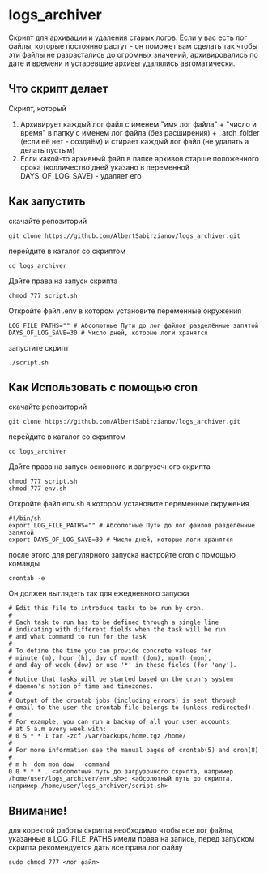 # logs_archiver
Скрипт для архивации и удаления старых логов. Если у вас есть лог файлы, которые постоянно растут - он поможет вам сделать так чтобы эти файлы не разрастались до огромных значений, архивировались по дате и времени и устаревшие архивы удалялись автоматически.

## Что скрипт делает
Скрипт, который
1) Архивирует каждый лог файл с именем "имя лог файла" + "число и время" в папку c именем лог файла (без расширения) + _arch_folder (если её нет - создаём) и стирает каждый лог файл (не удалять а делать пустым)
2) Если какой-то архивный файл в папке архивов старше положенного срока (колличество дней указано в переменной DAYS_OF_LOG_SAVE) - удаляет его

## Как запустить
 скачайте репозиторий
```commandline
git clone https://github.com/AlbertSabirzianov/logs_archiver.git
```
перейдите в каталог со скриптом
```commandline
cd logs_archiver
```
Дайте права на запуск скрипта
```commandline
chmod 777 script.sh
```
Откройте файл .env в котором установите переменные окружения
```
LOG_FILE_PATHS="" # Абсолютные Пути до лог файлов разделённые запятой 
DAYS_OF_LOG_SAVE=30 # Число дней, которые логи хранятся
```
запустите скрипт
```commandline
./script.sh
```

## Как Использовать с помощью cron
 скачайте репозиторий
```commandline
git clone https://github.com/AlbertSabirzianov/logs_archiver.git
```
перейдите в каталог со скриптом
```commandline
cd logs_archiver
```
Дайте права на запуск основного и загрузочного скрипта
```commandline
chmod 777 script.sh
chmod 777 env.sh
```
Откройте файл env.sh в котором установите переменные окружения
```
#!/bin/sh
export LOG_FILE_PATHS="" # Абсолютные Пути до лог файлов разделённые запятой 
export DAYS_OF_LOG_SAVE=30 # Число дней, которые логи хранятся
```
после этого для регулярного запуска настройте cron с помощью команды
```commandline
crontab -e
```
Он должен выглядеть так для ежедневного запуска
```
# Edit this file to introduce tasks to be run by cron.
# 
# Each task to run has to be defined through a single line
# indicating with different fields when the task will be run
# and what command to run for the task
# 
# To define the time you can provide concrete values for
# minute (m), hour (h), day of month (dom), month (mon),
# and day of week (dow) or use '*' in these fields (for 'any').
# 
# Notice that tasks will be started based on the cron's system
# daemon's notion of time and timezones.
# 
# Output of the crontab jobs (including errors) is sent through
# email to the user the crontab file belongs to (unless redirected).
# 
# For example, you can run a backup of all your user accounts
# at 5 a.m every week with:
# 0 5 * * 1 tar -zcf /var/backups/home.tgz /home/
# 
# For more information see the manual pages of crontab(5) and cron(8)
# 
# m h  dom mon dow   command
0 0 * * * . <абсолютный путь до загрузочного скрипта, например /home/user/logs_archiver/env.sh>; <абсолютный путь до скрипта, например /home/user/logs_archiver/script.sh>
```
## Внимание!
для коректой работы скрипта необходимо чтобы все лог файлы, указанные в LOG_FILE_PATHS имели права на запись, перед запуском скрипта рекомендуется дать все права лог файлу
```commandline
sudo chmod 777 <лог файл>
```  


